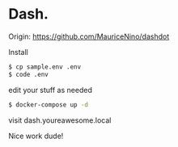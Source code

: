 # Dash.

Origin: https://github.com/MauriceNino/dashdot

Install

```sh
$ cp sample.env .env
$ code .env
```

edit your stuff as needed

```sh
$ docker-compose up -d
```

visit dash.youreawesome.local 

Nice work dude! 